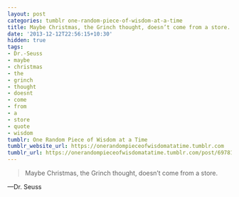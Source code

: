 ```yaml
---
layout: post
categories: tumblr one-random-piece-of-wisdom-at-a-time
title: Maybe Christmas, the Grinch thought, doesn’t come from a store.
date: '2013-12-12T22:56:15+10:30'
hidden: true
tags:
- Dr.-Seuss
- maybe
- christmas
- the
- grinch
- thought
- doesnt
- come
- from
- a
- store
- quote
- wisdom
tumblr: One Random Piece of Wisdom at a Time
tumblr_website_url: https://onerandompieceofwisdomatatime.tumblr.com
tumblr_url: https://onerandompieceofwisdomatatime.tumblr.com/post/69781314645/maybe-christmas-the-grinch-thought-doesnt-come
---
```

> Maybe Christmas, the Grinch thought, doesn’t come from a store.

—Dr. Seuss
